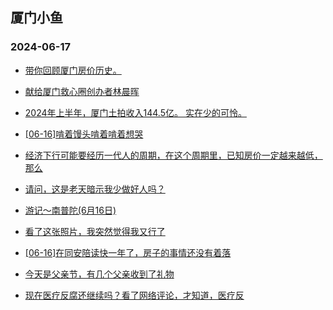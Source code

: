 ## 厦门小鱼 
### 2024-06-17

+ [带你回顾厦门房价历史。](http://bbs.xmfish.com/read-htm-tid-18205490.html)

+ [献给厦门救心圈创办者林晨晖](http://bbs.xmfish.com/read-htm-tid-18205647.html)

+ [2024年上半年，厦门土拍收入144.5亿。
实在少的可怜。](http://bbs.xmfish.com/read-htm-tid-18205609.html)

+ [[06-16]啃着馒头啃着啃着想哭](http://bbs.xmfish.com/read-htm-tid-18205530.html)

+ [经济下行可能要经历一代人的周期，在这个周期里，已知房价一定越来越低，那么](http://bbs.xmfish.com/read-htm-tid-18205654.html)

+ [请问，这是老天暗示我少做好人吗？](http://bbs.xmfish.com/read-htm-tid-18205652.html)

+ [游记～南普陀(6月16日)](http://bbs.xmfish.com/read-htm-tid-18205693.html)

+ [看了这张照片，我突然觉得我又行了](http://bbs.xmfish.com/read-htm-tid-18205708.html)

+ [[06-16]在同安陪读快一年了，房子的事情还没有着落](http://bbs.xmfish.com/read-htm-tid-18205684.html)

+ [今天是父亲节，有几个父亲收到了礼物](http://bbs.xmfish.com/read-htm-tid-18205611.html)

+ [现在医疗反腐还继续吗？看了网络评论，才知道，医疗反](http://bbs.xmfish.com/read-htm-tid-18205685.html)

